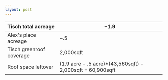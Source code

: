 ```yaml
---
layout: post
---
```


Tisch total acreage | ~1.9
------------ | -------------
Alex's place acreage | ~.5
Tisch greenroof coverage | 2,000sqft
Roof space leftover | (1.9 acre - .5 acre)*(43,560sqft) - 2,000sqft = 60,900sqft
